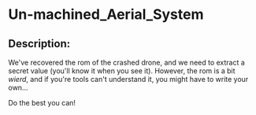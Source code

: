 
# Un-machined_Aerial_System
## Description:
We've recovered the rom of the crashed drone, and we need to extract a secret value (you'll know it when you see it). However, the rom is a bit _wierd_, and if you're tools can't understand it, you might have to write your own...

Do the best you can!

